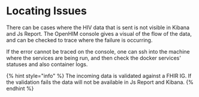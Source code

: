# Locating Issues

There can be cases where the HIV data that is sent is not visible in Kibana and Js Report. The OpenHIM console gives a visual of the flow of the data, and can be checked to trace where the failure is occurring.

If the error cannot be traced on the console, one can ssh into the machine where the services are being run, and then check the docker services' statuses and also container logs.

{% hint style="info" %}
The incoming data is validated against a FHIR IG. If the validation fails the data will not be available in Js Report and Kibana.
{% endhint %}
